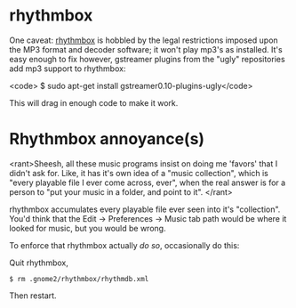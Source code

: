 # rhythmbox

One caveat:
[rhythmbox](http://whttp://www.gnome.org/projects/rhythmbox/ww.gnome.org/projects/rhythmbox)
is hobbled by the legal restrictions imposed upon the MP3 format and
decoder software; it won't play mp3's as installed. It's easy enough to
fix however, gstreamer plugins from the "ugly" repositories add mp3
support to rhythmbox:

\<code\> $ sudo apt-get install gstreamer0.10-plugins-ugly\</code\>

This will drag in enough code to make it work.

# Rhythmbox annoyance(s)

\<rant\>Sheesh, all these music programs insist on doing me 'favors'
that I didn't ask for. Like, it has it's own idea of a "music
collection", which is "every playable file I ever come across, ever",
when the real answer is for a person to "put your music in a folder, and
point to it". \</rant\>

rhythmbox accumulates every playable file ever seen into it's
"collection". You'd think that the Edit -\> Preferences -\> Music tab
path would be where it looked for music, but you would be wrong.

To enforce that rhythmbox actually *do so*, occasionally do this:

Quit rhythmbox,

    $ rm .gnome2/rhythmbox/rhythmdb.xml

Then restart.
